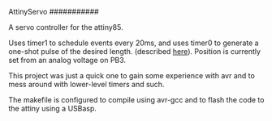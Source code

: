 AttinyServo
###########

A servo controller for the attiny85. 

Uses timer1 to schedule events every 20ms, and uses timer0 to generate a one-shot pulse of the desired length. (described [here](https://wp.josh.com/2015/03/12/avr-timer-based-one-shot-explained/)). Position is currently set from an analog voltage on PB3.

This project was just a quick one to gain some experience with avr and to mess around with lower-level timers and such.

The makefile is configured to compile using avr-gcc and to flash the code to the attiny using a USBasp.
